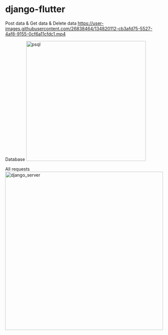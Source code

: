 # django-flutter

Post data & Get data & Delete data
https://user-images.githubusercontent.com/26838464/134820112-cb3afd75-5527-4af8-9155-0cf6a11cfdc1.mp4

Database
<img width="381" alt="psql" src="https://user-images.githubusercontent.com/26838464/134820122-f1470d24-c232-40f6-8854-f1ca55b8371f.png">

All requests
<img width="503" alt="django_server" src="https://user-images.githubusercontent.com/26838464/134820123-ac33d9a1-d6f5-4b0f-891e-e4d0f004b770.png">
